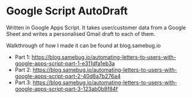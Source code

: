 # Google Script AutoDraft
Written in Google Apps Script. It takes user/customer data from a Google Sheet and writes a personalised Gmail draft to each of them. 

Walkthrough of how I made it can be found at blog.samebug.io  
- Part 1: https://blog.samebug.io/automating-letters-to-users-with-google-apps-script-part-1-e311dfa1eb3a
- Part 2: https://blog.samebug.io/automating-letters-to-users-with-google-apps-script-part-2-40d8a7b276a4
- Part 3: https://blog.samebug.io/automating-letters-to-users-with-google-apps-script-part-3-123ab0b8f84f
